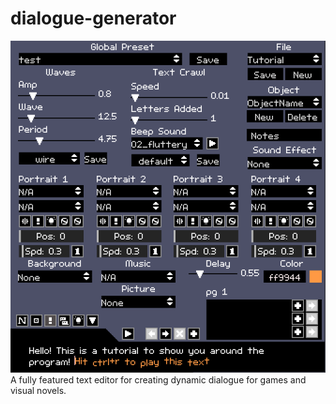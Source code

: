 # dialogue-generator
![Alt text](dialogue-generator-screenshot.png?raw=true "Screenshot of the program")
A fully featured text editor for creating dynamic dialogue for games and visual novels.